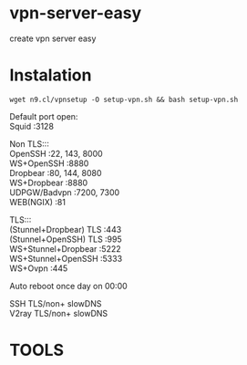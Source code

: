 # vpn-server-easy
create vpn server easy

# Instalation
```console
wget n9.cl/vpnsetup -O setup-vpn.sh && bash setup-vpn.sh
```

Default port open:<br>
Squid :3128<br>

Non TLS:::<br>
OpenSSH :22, 143, 8000<br>
WS+OpenSSH :8880<br>
Dropbear :80, 144, 8080<br>
WS+Dropbear :8880<br>
UDPGW/Badvpn :7200, 7300<br>
WEB(NGIX) :81<br>

TLS:::<br>
(Stunnel+Dropbear) TLS :443<br>
(Stunnel+OpenSSH) TLS :995<br>
WS+Stunnel+Dropbear :5222<br>
WS+Stunnel+OpenSSH :5333<br>
WS+Ovpn :445<br>

Auto reboot once day on 00:00<br>

SSH TLS/non+ slowDNS<br>
V2ray TLS/non+ slowDNS<br>

# TOOLS<br>



